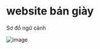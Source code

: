 # website bán giày
Sơ đồ ngữ cảnh

![image](https://github.com/user-attachments/assets/bac5969b-f975-45c4-ba2a-b1964997e3d5)


